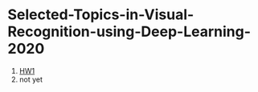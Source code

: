 # Selected-Topics-in-Visual-Recognition-using-Deep-Learning-2020
1. [HW1](https://github.com/jason7708/Selected-Topics-in-Visual-Recognition-using-Deep-Learning-2020/tree/main/STVRDL_hw1)  
2. not yet  
